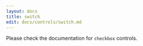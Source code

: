 ```yaml
---
layout: docs
title: switch
edit: docs/controls/switch.md
---
```


Please check the documentation for `checkbox` controls.
